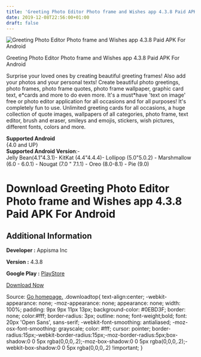 ```yaml
---
title: 'Greeting Photo Editor Photo frame and Wishes app 4.3.8 Paid APK For Android'
date: 2019-12-08T22:56:00+01:00
draft: false
---
```


![Greeting Photo Editor Photo frame and Wishes app 4.3.8 Paid APK For Android](https://i0.wp.com/apkhome.net/wp-content/uploads/2019/12/Greeting-Photo-Editor-Photo-frame-and-Wishes-app-4.3.8-Paid.png "Greeting Photo Editor Photo frame and Wishes app 4.3.8 Paid APK For Android")

  

Greeting Photo Editor Photo frame and Wishes app 4.3.8 Paid APK For Android

Surprise your loved ones by creating beautiful greeting frames! Also add your photos and your personal texts! Create beautiful photo greetings, photo frames, photo frame quotes, photo frame wallpaper, graphic card text, e\*cards and more to do even more. It's a must\*have 'text on image' free or photo editor application for all occasions and for all purposes! It's completely fun to use. Unlimited greeting cards for all occasions, a huge collection of quote images, wallpapers of all categories, photo frame, text editor, brush and eraser, smileys and emojis, stickers, wish pictures, different fonts, colors and more.

**Supported Android**  
{4.0 and UP}  
**Supported Android Version**:-  
Jelly Bean(4.1"4.3.1)- KitKat (4.4"4.4.4)- Lollipop (5.0"5.0.2) - Marshmallow (6.0 - 6.0.1) - Nougat (7.0 " 7.1.1) - Oreo (8.0-8.1) - Pie (9.0)

Download Greeting Photo Editor Photo frame and Wishes app 4.3.8 Paid APK For Android
====================================================================================

Additional Information
----------------------

**Developer :** Appisma Inc

**Version :** 4.3.8

**Google Play :** [PlayStore](https://play.google.com/store/apps/details?id=realappes.greetingscardsfree&hl=en)

  

[Download Now](https://store4app.co/post/greeting-photo-editor-photo-frame-and-wishes-app-4-3-8-paid-apk-for-android_1575837779)

  
Source: [Go homepage.](https://store4app.co/post/greeting-photo-editor-photo-frame-and-wishes-app-4-3-8-paid-apk-for-android_1575837779) .downloadtop{ text-align:center; -webkit-appearance: none; -moz-appearance: none; appearance: none; width: 100%; padding: 9px 9px 11px 13px; background-color: #0EBD3F; border: none; color:#fff; border-radius: 3px; outline: none; font-weight;bold; font: 20px 'Open Sans', sans-serif; -webkit-font-smoothing: antialiased; -moz-osx-font-smoothing: grayscale; color: #fff; cursor: pointer; border-radius:15px;-webkit-border-radius:15px;-moz-border-radius:5px;box-shadow:0 0 5px rgba(0,0,0,.2);-moz-box-shadow:0 0 5px rgba(0,0,0,.2);-webkit-box-shadow:0 0 5px rgba(0,0,0,.2) !important; }
